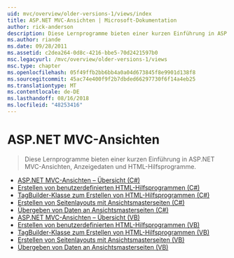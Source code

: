 ```yaml
---
uid: mvc/overview/older-versions-1/views/index
title: ASP.NET MVC-Ansichten | Microsoft-Dokumentation
author: rick-anderson
description: Diese Lernprogramme bieten einer kurzen Einführung in ASP.NET MVC-Ansichten, Anzeigedaten und HTML-Hilfsprogramme.
ms.author: riande
ms.date: 09/28/2011
ms.assetid: c2dea264-0d8c-4216-bbe5-70d2421597b0
msc.legacyurl: /mvc/overview/older-versions-1/views
msc.type: chapter
ms.openlocfilehash: 05f49ffb2bb6bb4a0a04d673845f8e9901d138f8
ms.sourcegitcommit: 45ac74e400f9f2b7dbded66297730f6f14a4eb25
ms.translationtype: MT
ms.contentlocale: de-DE
ms.lasthandoff: 08/16/2018
ms.locfileid: "48253416"
---
```

<a name="aspnet-mvc-views"></a>ASP.NET MVC-Ansichten
====================
> Diese Lernprogramme bieten einer kurzen Einführung in ASP.NET MVC-Ansichten, Anzeigedaten und HTML-Hilfsprogramme.


- [ASP.NET MVC-Ansichten – Übersicht (C#)](asp-net-mvc-views-overview-cs.md)
- [Erstellen von benutzerdefinierten HTML-Hilfsprogrammen (C#)](creating-custom-html-helpers-cs.md)
- [TagBuilder-Klasse zum Erstellen von HTML-Hilfsprogrammen (C#)](using-the-tagbuilder-class-to-build-html-helpers-cs.md)
- [Erstellen von Seitenlayouts mit Ansichtsmasterseiten (C#)](creating-page-layouts-with-view-master-pages-cs.md)
- [Übergeben von Daten an Ansichtsmasterseiten (C#)](passing-data-to-view-master-pages-cs.md)
- [ASP.NET MVC-Ansichten – Übersicht (VB)](asp-net-mvc-views-overview-vb.md)
- [Erstellen von benutzerdefinierten HTML-Hilfsprogrammen (VB)](creating-custom-html-helpers-vb.md)
- [TagBuilder-Klasse zum Erstellen von HTML-Hilfsprogrammen (VB)](using-the-tagbuilder-class-to-build-html-helpers-vb.md)
- [Erstellen von Seitenlayouts mit Ansichtsmasterseiten (VB)](creating-page-layouts-with-view-master-pages-vb.md)
- [Übergeben von Daten an Ansichtsmasterseiten (VB)](passing-data-to-view-master-pages-vb.md)
